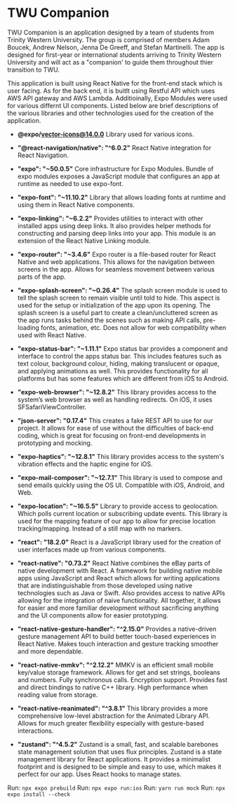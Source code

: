 # TWU Companion

TWU Companion is an application designed by a team of students from Trinity Western University. The group is comprised of members Adam Boucek, Andrew Nelson, Jenna De Greeff, and Stefan Martinelli. The app is designed for first-year or international students arriving to Trinity Western University and will act as a "companion' to guide them throughout thier transition to TWU. 

This application is built using React Native for the front-end stack which is user facing. As for the back end, it is buitlt using Restful API which uses AWS API gateway and AWS Lambda. Additioinally, Expo Modules were used for various differnt UI components. Listed below are brief descriptions of the various libraries and other technologies used for the creation of the application.

- **@expo/vector-icons@14.0.0**
  Library used for various icons.

- **"@react-navigation/native": "^6.0.2"**
  React Native integration for React Navigation.

- **"expo": "~50.0.5"**
  Core infrastructure for Expo Modules. Bundle of expo modules exposes a JavaScript module that configures an app at runtime as needed to use expo-font.

- **"expo-font": "~11.10.2"**
  Library that allows loading fonts at runtime and using them in React Native components.

- **"expo-linking": "~6.2.2"**
  Provides utilities to interact with other installed apps using deep links. It also provides helper methods for constructing and parsing deep links into your app. This module is an extension of the React Native Linking module.

- **"expo-router": "~3.4.6"**
  Expo router is a file-based router for React Native and web applications. This allows for the navigation between screens in the app. Allows for seamless movement between various parts of the app.

- **"expo-splash-screen": "~0.26.4"**
  The splash screen module is used to tell the splash screen to remain visible until told to hide. This aspect is used for the setup or initialization of the app upon its opening. The splash screen is a useful part to create a clean/uncluttered screen as the app runs tasks behind the scenes such as making API calls, pre-loading fonts, animation, etc. Does not allow for web compatibility when used with React Native.

- **"expo-status-bar": "~1.11.1"**
  Expo status bar provides a component and interface to control the apps status bar. This includes features such as text colour, background colour, hiding, making translucent or opaque, and applying animations as well. This provides functionality for all platforms but has some features which are different from iOS to Android.

- **"expo-web-browser": "~12.8.2"**
  This library provides access to the system’s web browser as well as handling redirects. On iOS, it uses SFSafariViewController.

- **"json-server": "0.17.4"**
  This creates a fake REST API to use for our project. It allows for ease of use without the difficulties of back-end coding, which is great for focusing on front-end developments in prototyping and mocking.

- **"expo-haptics": "~12.8.1"**
  This library provides access to the system's vibration effects and the haptic engine for iOS.

- **"expo-mail-composer": "~12.7.1"**
  This library is used to compose and send emails quickly using the OS UI. Compatible with iOS, Android, and Web.

- **"expo-location": "~16.5.5"**
  Library to provide access to geolocation. Which polls current location or subscribing update events. This library is used for the mapping feature of our app to allow for precise location tracking/mapping. Instead of a still map with no markers.

- **"react": "18.2.0"**
  React is a JavaScript library used for the creation of user interfaces made up from various components.

- **"react-native": "0.73.2"**
  React Native combines the eBay parts of native development with React. A framework for building native mobile apps using JavaScript and React which allows for writing applications that are indistinguishable from those developed using native technologies such as Java or Swift. Also provides access to native APIs allowing for the integration of naive functionality. All together, it allows for easier and more familiar development without sacrificing anything and the UI components allow for easier prototyping.

- **"react-native-gesture-handler": "^2.15.0"**
  Provides a native-driven gesture management API to build better touch-based experiences in React Native. Makes touch interaction and gesture tracking smoother and more dependable.

- **"react-native-mmkv": "^2.12.2"**
  MMKV is an efficient small mobile key/value storage framework. Allows for get and set strings, booleans and numbers. Fully synchronous calls. Encryption support. Provides fast and direct bindings to native C++ library. High performance when reading value from storage.

- **"react-native-reanimated": "^3.8.1"**
  This library provides a more comprehensive low-level abstraction for the Animated Library API. Allows for much greater flexibility especially with gesture-based interactions.

- **"zustand": "^4.5.2"**
  Zustand is a small, fast, and scalable barebones state management solution that uses flux principles. Zustand is a state management library for React applications. It provides a minimalist footprint and is designed to be simple and easy to use, which makes it perfect for our app. Uses React hooks to manage states.


Run: `npx expo prebuild`
Run: `npx expo run:ios`
Run: `yarn run mock`
Run: `npx expo install --check`